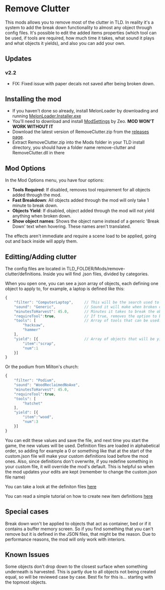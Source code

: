 # Remove Clutter
This mods allows you to remove most of the clutter in TLD. In reality it's a system to add the break down functionality to almost any object through config files. It's possible to edit the added items properties (which tool can be used, if tools are required, how much time it takes, what sound it plays and what objects it yields), and also you can add your own.

## Updates
### v2.2
* FIX: Fixed issue with paper decals not saved after being broken down.

## Installing the mod
* If you haven't done so already, install MelonLoader by downloading and running [MelonLoader.Installer.exe](https://github.com/HerpDerpinstine/MelonLoader/releases/latest/download/MelonLoader.Installer.exe)
* You'll need to download and install [ModSettings](https://github.com/zeobviouslyfakeacc/ModSettings/releases/download/v1.7/ModSettings.dll) by Zeo. **MOD WON'T WORK WITHOUT IT**
* Download the latest version of RemoveClutter.zip from the [releases page](https://github.com/Xpazeman/tld-remove-clutter/releases/latest).
* Extract RemoveClutter.zip into the Mods folder in your TLD install directory, you should have a folder name remove-clutter and RemoveClutter.dll in there

## Mod Options
In the Mod Options menu, you have four options:
* **Tools Required**: If disabled, removes tool requirement for all objects added through the mod.
* **Fast Breakdown**: All objects added through the mod will only take 1 minute to break down.
* **Objects Yield**: If disabled, object added through the mod will not yield anything when broken down.
* **Show object names**: Shows the object name instead of a generic 'Break Down' text when hovering. These names aren't translated.

The effects aren't immediate and require a scene load to be applied, going out and back inside will apply them.

## Editting/Adding clutter
The config files are located in TLD_FOLDER/Mods/remove-clutter/definitions.
Inside you will find .json files, divided by categories.

When you open one, you can see a json array of objects, each defining one object to apply to, for example, a laptop is defined like this:

```javascript
{
	"filter": "ComputerLaptop",		// This will be the search used to find the object in the scene.
	"sound": "Generic",				// Sound it will make when broken down. 
	"minutesToHarvest": 45.0,		// Minutes it takes to break the object down.
	"requireTool":true,				// If true, removes the option to break down by hand.
	"tools": [						// Array of tools that can be used. 
		"hacksaw",
		"hammer"
	],
	"yield": [{						// Array of objects that will be yield. 
		"item":"scrap",
		"num":1
	}]
}
```

Or the podium from Milton's church:
```javascript
{
	"filter": "Podium",
	"sound": "WoodReclaimedNoAxe",
	"minutesToHarvest": 45.0,
	"requireTool":true,
	"tools": [
		"hatchet"
	],
	"yield": [{
		"item":"wood",
		"num":3
	}]
}
```

You can edit these values and save the file, and next time you start the game, the new values will be used.
Definition files are loaded in alphabetical order, so adding for example a 0 or something like that at the start of the custom.json file will make your custom definitions load before the mod ones. Also, since definitions don't overwrite, if you redefine something in your custom file, it will override the mod's default. This is helpful so when the mod updates your edits are kept (remember to change the custom.json file name)

You can take a look at the definiton files [here](./src/remove-clutter/definitions)

You can read a simple tutorial on how to create new item definitions [here](./Tutorial.md)

## Special cases
Break down won't be applied to objects that act as container, bed or if it contains a buffer memory screen. So if you find something that you can't remove but it is defined in the JSON files, that might be the reason.
Due to performance reasons, the mod will only work with interiors.

## Known Issues
Some objects don't drop down to the closest surface when something underneath is harvested. This is partly due to all objects not being created equal, so will be reviewed case by case. Best fix for this is... starting with the topmost objects.